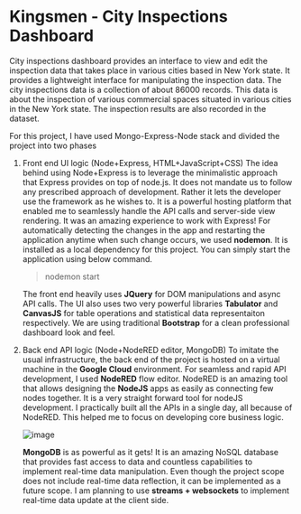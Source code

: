 # Kingsmen - City Inspections Dashboard

City inspections dashboard provides an interface to view and edit the inspection data that takes place in various cities based in New York state. It provides a lightweight interface for manipulating the inspection data.
The city inspections data is a collection of about 86000 records. This data is about the inspection of various commercial spaces situated in various cities in the New York state. The inspection results are also recorded in the dataset.

For this project, I have used Mongo-Express-Node stack and divided the project into two phases
1. Front end UI logic (Node+Express, HTML+JavaScript+CSS)
    The idea behind using Node+Express is to leverage the minimalistic approach that Express provides on top of node.js. It does not mandate us to follow any prescribed approach of development. Rather  it lets the developer use the framework as he wishes to. It is a powerful hosting platform that enabled me to seamlessly handle the API calls and server-side view rendering. It was an amazing experience to work with Express! For automatically detecting the changes in the app and restarting the application anytime when such change occurs, we used **nodemon**. It is installed as a local dependency for this project. You can simply start the application using below command.
    > nodemon start
    
    The front end heavily uses **JQuery** for DOM manipulations and async API calls. The UI also uses two very powerful libraries **Tabulator** and **CanvasJS** for table operations and statistical data representaiton respectively. We are using traditional **Bootstrap** for a clean professional dashboard look and feel.
     
2. Back end API logic (Node+NodeRED editor, MongoDB)
    To imitate the usual infrastructure, the back end of the project is hosted on a virtual machine in the **Google Cloud** environment.
    For seamless and rapid API development, I used **NodeRED** flow editor. NodeRED is an amazing tool that allows designing the **NodeJS** apps as easily as connecting few nodes together. It is a very straight forward tool for nodeJS development. I practically built all the APIs in a single day, all because of NodeRED. This helped me to focus on developing core business logic.
    
    ![image](https://user-images.githubusercontent.com/47729974/75133463-e8e46c80-56a8-11ea-83c6-2573ae1e0cf7.png)

    **MongoDB** is as powerful as it gets! It is an amazing NoSQL database that provides fast access to data and countless capabilities to implement real-time data manipulation. Even though the project scope does not include real-time data reflection, it can be implemented as a future scope. I am planning to use **streams + websockets** to implement real-time data update at the client side.


